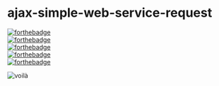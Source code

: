 # ajax-simple-web-service-request

[![forthebadge](https://forthebadge.com/images/badges/uses-html.svg)](https://forthebadge.com)<br>[![forthebadge](https://forthebadge.com/images/badges/uses-css.svg)](https://forthebadge.com)<br>[![forthebadge](https://forthebadge.com/images/badges/uses-js.svg)](https://forthebadge.com)<br>[![forthebadge](https://forthebadge.com/images/badges/gluten-free.svg)](https://forthebadge.com)<br>[![forthebadge](https://forthebadge.com/images/badges/built-with-love.svg)](https://forthebadge.com)<br>

![voilà](https://media.giphy.com/media/13Qumr2SLqrl5e/giphy.gif)
